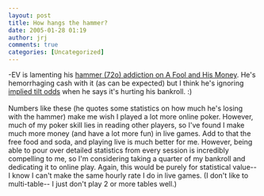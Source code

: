 ```yaml
---
layout: post
title: How hangs the hammer?
date: 2005-01-28 01:19
author: jrj
comments: true
categories: [Uncategorized]
---
```

-EV is lamenting his <a href="http://foolandhismoney.blogspot.com/2005/01/stop-hammertime.html" target="_blank">hammer (72o) addiction on A Fool and His Money</a>. He's hemorrhaging cash with it (as can be expected) but I think he's ignoring <a href="http://beta.pokerstreams.com/communities/pokerstreams/blog/2005_01_01_archive.htm#110690065324716719" target="_blank">implied tilt odds</a> when he says it's hurting his bankroll.  :)<br /><br />Numbers like these (he quotes some statistics on how much he's losing with the hammer) make me wish I played a lot more online poker. However, much of my poker skill lies in reading other players, so I've found I make much more money (and have a lot more fun) in live games. Add to that the free food and soda, and playing live is much better for me. However, being able to pour over detailed statistics from every session is incredibly compelling to me, so I'm considering taking a quarter of my bankroll and dedicating it to online play. Again, this would be purely for statistical value-- I know I can't make the same hourly rate I do in live games. (I don't like to multi-table-- I just don't play 2 or more tables well.)
